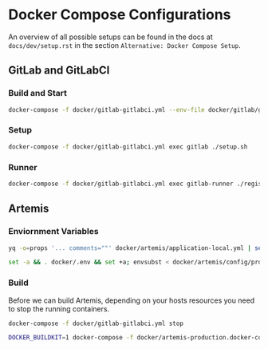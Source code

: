 # Docker Compose Configurations

An overview of all possible setups can be found in the docs at `docs/dev/setup.rst` in the section
`Alternative: Docker Compose Setup`.


## GitLab and GitLabCI

### Build and Start

```bash
docker-compose -f docker/gitlab-gitlabci.yml --env-file docker/gitlab/gitlab-gitlabci.env up --build -d
```

### Setup

```bash
docker-compose -f docker/gitlab-gitlabci.yml exec gitlab ./setup.sh
```

### Runner 

```bash
docker-compose -f docker/gitlab-gitlabci.yml exec gitlab-runner ./register.sh
```


## Artemis

### Enviornment Variables

```bash
yq -o=props '... comments=""' docker/artemis/application-local.yml | sed -E 's/([a-zA-Z][a-zA-Z0-9-]*\.[a-zA-Z][a-zA-Z0-9-]*(\.[a-zA-Z][a-zA-Z0-9-]*)*)/\U\1/g' | sed -E 's/\./_/g; s/-//g' | sed -E 's/=(.*)/="\1"/g' | tr -d ' ' > docker/artemis/config/prod-application-local.env.tmp
```

```bash
set -a && . docker/.env && set +a; envsubst < docker/artemis/config/prod-application-local.env.tmp > docker/artemis/config/prod-application-local.env && rm docker/artemis/config/prod-application-local.env.tmp
```

### Build

Before we can build Artemis, depending on your hosts resources you need to stop the running containers.

```bash
docker-compose -f docker/gitlab-gitlabci.yml stop
```

```bash
DOCKER_BUILDKIT=1 docker-compose -f docker/artemis-production.docker-compose.yml build --no-cache
```

## 